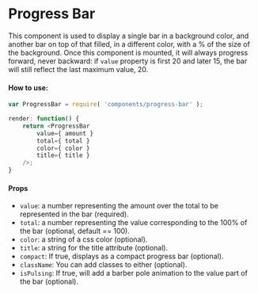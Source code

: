 Progress Bar
==============

This component is used to display a single bar in a background color,
and another bar on top of that filled, in a different color,
with a % of the size of the background.
Once this component is mounted, it will always progress forward, never backward: if `value` property is first 20 and later 15, the bar will still reflect the last maximum value, 20.

#### How to use:

```js
var ProgressBar = require( 'components/progress-bar' );

render: function() {
	return <ProgressBar
		value={ amount }
		total={ total }
		color={ color }
		title={ title }
	/>;
}
```

#### Props

* `value`: a number representing the amount over the total to be represented in the bar (required).
* `total`: a number representing the value corresponding to the 100% of the bar (optional, default == 100).
* `color`: a string of a css color (optional).
* `title`: a string for the title attribute (optional).
* `compact`: If true, displays as a compact progress bar (optional).
* `className`: You can add classes to either (optional).
* `isPulsing`: If true, will add a barber pole animation to the value part of the bar (optional).
